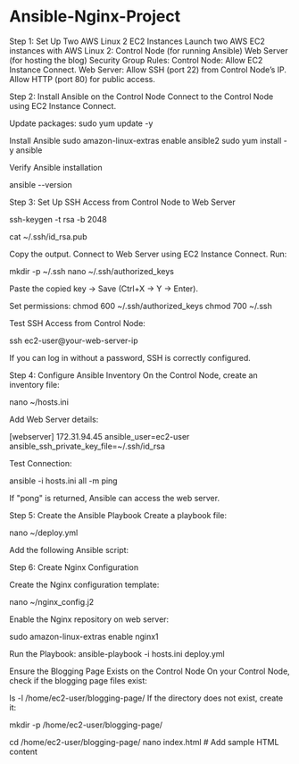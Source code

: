 # Ansible-Nginx-Project
Step 1: Set Up Two AWS Linux 2 EC2 Instances
Launch two AWS EC2 instances with AWS Linux 2:
Control Node (for running Ansible)
Web Server (for hosting the blog)
Security Group Rules:
Control Node: Allow EC2 Instance Connect.
Web Server:
Allow SSH (port 22) from Control Node’s IP.
Allow HTTP (port 80) for public access.


Step 2: Install Ansible on the Control Node
Connect to the Control Node using EC2 Instance Connect.

Update packages:
sudo yum update -y

Install Ansible
sudo amazon-linux-extras enable ansible2
sudo yum install -y ansible


Verify Ansible installation

ansible --version


Step 3: Set Up SSH Access from Control Node to Web Server

ssh-keygen -t rsa -b 2048


cat ~/.ssh/id_rsa.pub

Copy the output.
Connect to Web Server using EC2 Instance Connect.
Run:

mkdir -p ~/.ssh
nano ~/.ssh/authorized_keys

Paste the copied key → Save (Ctrl+X → Y → Enter).

Set permissions:
chmod 600 ~/.ssh/authorized_keys
chmod 700 ~/.ssh

Test SSH Access from Control Node:

ssh ec2-user@your-web-server-ip

If you can log in without a password, SSH is correctly configured.

Step 4: Configure Ansible Inventory
On the Control Node, create an inventory file:


nano ~/hosts.ini

Add Web Server details:

[webserver]
172.31.94.45 ansible_user=ec2-user ansible_ssh_private_key_file=~/.ssh/id_rsa


Test Connection:


ansible -i hosts.ini all -m ping

If "pong" is returned, Ansible can access the web server.


Step 5: Create the Ansible Playbook
Create a playbook file:

nano ~/deploy.yml

Add the following Ansible script:

Step 6: Create Nginx Configuration

Create the Nginx configuration template:

nano ~/nginx_config.j2

Enable the Nginx repository on web server:

sudo amazon-linux-extras enable nginx1


Run the Playbook:
ansible-playbook -i hosts.ini deploy.yml


Ensure the Blogging Page Exists on the Control Node
On your Control Node, check if the blogging page files exist:

ls -l /home/ec2-user/blogging-page/
If the directory does not exist, create it:

mkdir -p /home/ec2-user/blogging-page/

cd /home/ec2-user/blogging-page/
nano index.html  # Add sample HTML content
